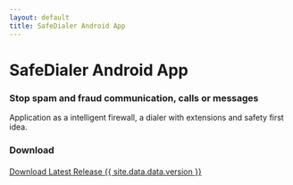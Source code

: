 ```yaml
---
layout: default
title: SafeDialer Android App
---
```


# SafeDialer Android App

### Stop spam and fraud communication, calls or messages

Application as a intelligent firewall, a dialer with extensions and safety first idea.

### Download

<p style="text-align: left; margin-top: 20px; margin-bottom: 20px;">
  <a 
    href="https://github.com/mimoccc/safedialer/releases/download/v{{ site.data.data.version }}/{{ site.data.data.appName }}-release-signed.apk" 
    class="button">
    Download Latest Release {{ site.data.data.version }}
  </a>
</p>
